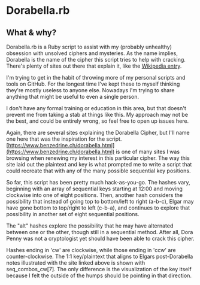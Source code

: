 # Dorabella.rb

## What & why?
Dorabella.rb is a Ruby script to assist with my (probably unhealthy) obsession with unsolved ciphers and mysteries. As the name implies, Dorabella is the name of the cipher this script tries to help with cracking. There's plenty of sites out there that explain it, like the [Wikipedia entry](https://en.wikipedia.org/wiki/Dorabella_Cipher).

I'm trying to get in the habit of throwing more of my personal scripts and tools on GitHub. For the longest time I've kept these to myself thinking they're mostly useless to anyone else. Nowadays I'm trying to share anything that might be useful to even a single person.

I don't have any formal training or education in this area, but that doesn't prevent me from taking a stab at things like this. My approach may not be the best, and could be entirely wrong, so feel free to open up issues here.

Again, there are several sites explaining the Dorabella Cipher, but I'll name one here that was the inspiration for the script. [https://www.benzedrine.ch/dorabella.html](https://www.benzedrine.ch/dorabella.html) is one of many sites I was browsing when renewing my interest in this particular cipher. The way this site laid out the plaintext and key is what prompted me to write a script that could recreate that with any of the many possible sequential key positions.

So far, this script has been pretty much hack-as-you-go. The hashes vary, beginning with an array of sequential keys starting at 12:00 and moving clockwise into one of eight positions. Then, another hash considers the possibility that instead of going top to bottom/left to right (a-b-c), Elgar may have gone bottom to top/right to left (c-b-a), and continues to explore that possibility in another set of eight sequential positions.

The "alt" hashes explore the possibility that he may have alternated between one or the other, though still in a sequential method. After all, Dora Penny was not a cryptologist yet should have been able to crack this cipher.

Hashes ending in 'cw' are clockwise, while those ending in 'ccw' are counter-clockwise. The 1:1 key/plaintext that aligns to Elgars post-Dorabella notes illustrated with the site linked above is shown with seq_combos_cw[7]. The only difference is the visualization of the key itself because I felt the outside of the humps should be pointing in that direction.
